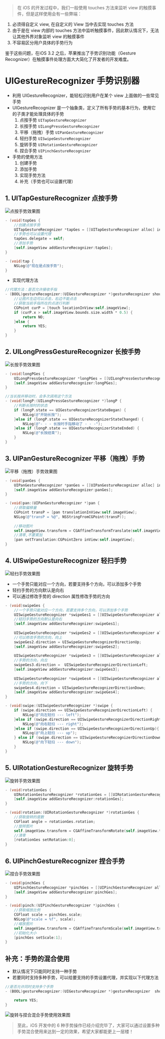 > 在 iOS 的开发过程中，我们一般使用 touches 方法来监听 view 的触摸事件，但是这样使用会有一些弊端：

1. 必须得自定义 view, 在自定义的 View 当中去实现 touches 方法
2. 由于是在 view 内部的 touches 方法中监听触摸事件，因此默认情况下，无法让其他外界对象监听 view 的触摸事件
3. 不容易区分用户具体的手势行为
	

鉴于这些问题，在iOS 3.2 之后，苹果推出了手势识别功能（Gesture Recognizer）在触摸事件处理方面大大简化了开发者的开发难度。

# UIGestureRecognizer 手势识别器

- 利用 UIGestureRecognizer，能轻松识别用户在某个 view 上面做的一些常见手势
- UIGestureRecognizer 是一个抽象类，定义了所有手势的基本行为，使用它的子类才能处理具体的手势
    1. 点按手势 `UITapGestureRecognizer`
    2. 长按手势 `UILongPressGestureRecognizer`
    3. 平移（拖拽）手势 `UIPanGestureRecognizer`
    4. 轻扫手势 `UISwipeGestureRecognizer`
    5. 旋转手势 `UIRotationGestureRecognizer`
    6. 捏合手势 `UIPinchGestureRecognizer`
- 手势的使用方法
    1. 创建手势
    2. 添加手势
    3. 实现手势方法
    4. 补充（手势也可以设置代理）

## 1. UITapGestureRecognizer 点按手势

![点按手势效果图](http://upload-images.jianshu.io/upload_images/2997426-4fccd14d75d74f16.gif)

```objective-c
- (void)topGes {
    //创建点按手势
    UITapGestureRecognizer *tapGes = [[UITapGestureRecognizer alloc] initWithTarget:self action:@selector(tap)];
    //手势也可以设置代理
    tapGes.delegate = self;
    //添加手势
    [self.imageView addGestureRecognizer:tapGes];
}

- (void)tap {
    NSLog(@"现在是点按手势");
}
```

- 实现代理方法

```objective-c
//代理方法：是否允许接收手指
- (BOOL)gestureRecognizer:(UIGestureRecognizer *)gestureRecognizer shouldReceiveTouch:(UITouch *)touch {
    //让图片左边可以点击，右边不能点击
    //获取当前手指所在的点进行判断
    CGPoint curP = [touch locationInView:self.imageView];
    if (curP.x > self.imageView.bounds.size.width * 0.5) {
        return NO;
    }else {
        return YES;
    }
}
```

## 2. UILongPressGestureRecognizer 长按手势

![长按手势效果图](http://upload-images.jianshu.io/upload_images/2997426-ca54eae31d10ce14.gif)

```objective-c
- (void)longPGes {
    UILongPressGestureRecognizer *longPGes = [[UILongPressGestureRecognizer alloc]initWithTarget:self action:@selector(longP:)];
    [self.imageView addGestureRecognizer:longPGes];
}

//当长按并移动时，会多次调用这个方法
- (void)longP:(UILongPressGestureRecognizer *)longP {
    //判断长按时的状态
    if (longP.state == UIGestureRecognizerStateBegan) {
        NSLog(@"开始长按");
    }else if (longP.state == UIGestureRecognizerStateChanged) {
        NSLog(@"- - - 长按时手指移动了 - - -");
    }else if (longP.state == UIGestureRecognizerStateEnded) {
        NSLog(@"长按结束");
    }
}
```

## 3. UIPanGestureRecognizer 平移（拖拽）手势

![平移（拖拽）手势效果图](http://upload-images.jianshu.io/upload_images/2997426-d626946ba2436ad5.gif)

```objective-c
- (void)panGes {
    UIPanGestureRecognizer *panGes = [[UIPanGestureRecognizer alloc] initWithTarget:self action:@selector(pan:)];
    [self.imageView addGestureRecognizer:panGes];
}

- (void)pan:(UIPanGestureRecognizer *)pan {
    //获取偏移量
    CGPoint transP = [pan translationInView:self.imageView];
    NSLog(@"transP = %@", NSStringFromCGPoint(transP));
    
    //移动图片
    self.imageView.transform = CGAffineTransformTranslate(self.imageView.transform, transP.x, transP.y);
    //清零,不要累加
    [pan setTranslation:CGPointZero inView:self.imageView];
}
```

## 4. UISwipeGestureRecognizer 轻扫手势

![轻扫手势效果图](http://upload-images.jianshu.io/upload_images/2997426-2ef6204731cdf08b.gif)

- 一个手势只能对应一个方向，若要支持多个方向，可以添加多个手势
- 轻扫手势的方向默认是向右
- 可以通过修改手势的 direction 属性修改手势的方向

```objective-c
- (void)swipeGes {
    //一个手势只能对应一个方向，若要支持多个方向，可以添加多个手势
    UISwipeGestureRecognizer *swipeGes1 = [[UISwipeGestureRecognizer alloc] initWithTarget:self action:@selector(swipe:)];
    //轻扫手势的方向默认是向右
    [self.imageView addGestureRecognizer:swipeGes1];
    
    UISwipeGestureRecognizer *swipeGes2 = [[UISwipeGestureRecognizer alloc] initWithTarget:self action:@selector(swipe:)];
    //可以修改手势的方向，向上
    swipeGes2.direction = UISwipeGestureRecognizerDirectionUp;
    [self.imageView addGestureRecognizer:swipeGes2];
    
    UISwipeGestureRecognizer *swipeGes3 = [[UISwipeGestureRecognizer alloc] initWithTarget:self action:@selector(swipe:)];
    //手势的方向，向左
    swipeGes3.direction =  UISwipeGestureRecognizerDirectionLeft;
    [self.imageView addGestureRecognizer:swipeGes3];
    
    UISwipeGestureRecognizer *swipeGes4 = [[UISwipeGestureRecognizer alloc] initWithTarget:self action:@selector(swipe:)];
    //手势的方向，向下
    swipeGes4.direction = UISwipeGestureRecognizerDirectionDown;
    [self.imageView addGestureRecognizer:swipeGes4];
}

- (void)swipe:(UISwipeGestureRecognizer *)swipe {
    if (swipe.direction == UISwipeGestureRecognizerDirectionLeft) {
        NSLog(@"向左轻扫 --- left");
    }else if (swipe.direction == UISwipeGestureRecognizerDirectionRight){
        NSLog(@"向右轻扫 --- right");
    }else if (swipe.direction == UISwipeGestureRecognizerDirectionUp){
        NSLog(@"向上轻扫 --- up");
    } else if (swipe.direction == UISwipeGestureRecognizerDirectionDown) {
        NSLog(@"向下轻扫 --- down");
    }
}
```

## 5. UIRotationGestureRecognizer 旋转手势

![旋转手势效果图](http://upload-images.jianshu.io/upload_images/2997426-3cf2502014220a64.gif)

```objective-c
- (void)rotationGes {
    UIRotationGestureRecognizer *rotationGes = [[UIRotationGestureRecognizer alloc] initWithTarget:self action:@selector(rotation:)];
    [self.imageView addGestureRecognizer:rotationGes];
}

- (void)rotation:(UIRotationGestureRecognizer *)rotationGes {
    //获取旋转的度数
    CGFloat angle = rotationGes.rotation;
    //旋转图片
    self.imageView.transform = CGAffineTransformRotate(self.imageView.transform, angle);
    //清零
    [rotationGes setRotation:0];
}
```

## 6. UIPinchGestureRecognizer 捏合手势

![捏合手势效果图](http://upload-images.jianshu.io/upload_images/2997426-891e64cd7388192a.gif)

```objective-c
- (void)pinchGes {
    UIPinchGestureRecognizer *pinchGes = [[UIPinchGestureRecognizer alloc] initWithTarget:self action:@selector(pinch:)];
    [self.imageView addGestureRecognizer:pinchGes];
}

- (void)pinch:(UIPinchGestureRecognizer *)pinchGes {
    //获取缩放比例
    CGFloat scale = pinchGes.scale;
    NSLog(@"scale = %f", scale);
    //缩放图片
    self.imageView.transform = CGAffineTransformScale(self.imageView.transform, scale, scale);
    //初始化大小
    [pinchGes setScale:1];
}
```

## 补充：手势的混合使用

- 默认情况下只能同时支持一种手势
- 若要同时支持多种手势，可以给要支持的手势设置代理，并实现以下代理方法

```objective-c
//是否允许同时支持多个手势
- (BOOL)gestureRecognizer:(UIGestureRecognizer *)gestureRecognizer  shouldRecognizeSimultaneouslyWithGestureRecognizer:(UIGestureRecognizer *)otherGestureRecognizer {

    return YES;
}
```

![旋转与捏合混合手势使用效果图](http://upload-images.jianshu.io/upload_images/2997426-2005a80d5472930a.gif)

> 至此，iOS 开发中的 6 种手势操作已经介绍完毕了，大家可以通过设置多种手势混合使用来达到一定的效果，希望大家都能更上一层楼！

